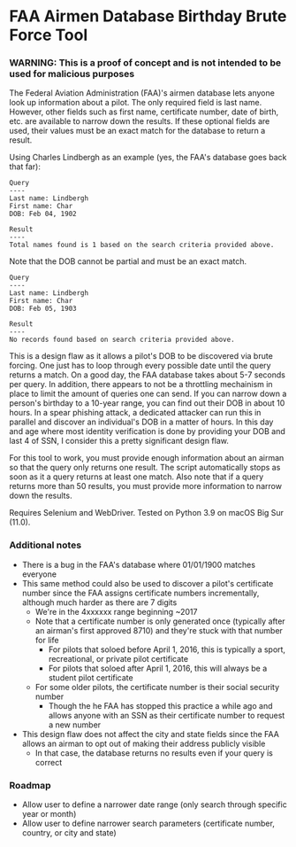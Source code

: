 # FAA Airmen Database Birthday Brute Force Tool

### WARNING: This is a proof of concept and is not intended to be used for malicious purposes

The Federal Aviation Administration (FAA)'s airmen database lets anyone look up information about a pilot. The only required field is last name. However, other fields such as first name, certificate number, date of birth, etc. are available to narrow down the results. If these optional fields are used, their values must be an exact match for the database to return a result.

Using Charles Lindbergh as an example (yes, the FAA's database goes back that far): 

```
Query
----
Last name: Lindbergh
First name: Char
DOB: Feb 04, 1902

Result
----
Total names found is 1 based on the search criteria provided above.
```

Note that the DOB cannot be partial and must be an exact match.

```
Query
----
Last name: Lindbergh
First name: Char
DOB: Feb 05, 1903

Result
----
No records found based on search criteria provided above. 
```

This is a design flaw as it allows a pilot's DOB to be discovered via brute forcing. One just has to loop through every possible date until the query returns a match. On a good day, the FAA database takes about 5-7 seconds per query. In addition, there appears to not be a throttling mechainism in place to limit the amount of queries one can send. If you can narrow down a person's birthday to a 10-year range, you can find out their DOB in about 10 hours. In a spear phishing attack, a dedicated attacker can run this in parallel and discover an individual's DOB in a matter of hours. In this day and age where most identity verification is done by providing your DOB and last 4 of SSN, I consider this a pretty significant design flaw. 

For this tool to work, you must provide enough information about an airman so that the query only returns one result. The script automatically stops as soon as it a query returns at least one match. Also note that if a query returns more than 50 results, you must provide more information to narrow down the results.

Requires Selenium and WebDriver. Tested on Python 3.9 on macOS Big Sur (11.0).

### Additional notes

- There is a bug in the FAA's database where 01/01/1900 matches everyone
- This same method could also be used to discover a pilot's certificate number since the FAA assigns certificate numbers incrementally, although much harder as there are 7 digits
  - We're in the 4xxxxxx range beginning ~2017
  - Note that a certificate number is only generated once (typically after an airman's first approved 8710) and they're stuck with that number for life
    - For pilots that soloed before April 1, 2016, this is typically a sport, recreational, or private pilot certificate
    - For pilots that soloed after April 1, 2016, this will always be a student pilot certificate
  - For some older pilots, the certificate number is their social security number
    - Though the he FAA has stopped this practice a while ago and allows anyone with an SSN as their certificate number to request a new number
- This design flaw does not affect the city and state fields since the FAA allows an airman to opt out of making their address publicly visible
  - In that case, the database returns no results even if your query is correct

### Roadmap

- Allow user to define a narrower date range (only search through specific year or month)
- Allow user to define narrower search parameters (certificate number, country, or city and state)

